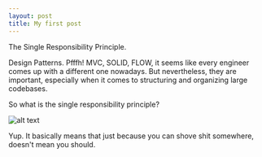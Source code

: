 ```yaml
---
layout: post
title: My first post
---
```


The Single Responsibility Principle.

Design Patterns. Pfffh! MVC, SOLID, FLOW, it seems like every engineer comes up with a different one nowadays.
But nevertheless, they are important, especially when it comes to structuring and organizing large codebases.

So what is the single responsibility principle?

![alt text](http://www.topjavatutorial.com/wp-content/uploads/2016/01/SRP1.png "SRP Image")

Yup. It basically means that just because you can shove shit somewhere, doesn't mean you should.


